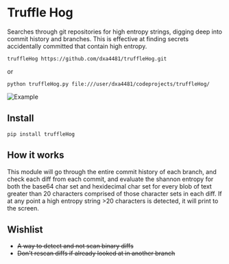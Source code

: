 # Truffle Hog
Searches through git repositories for high entropy strings, digging deep into commit history and branches. This is effective at finding secrets accidentally committed that contain high entropy.

```
truffleHog https://github.com/dxa4481/truffleHog.git
```

or

```
python truffleHog.py file:///user/dxa4481/codeprojects/truffleHog/
```

![Example](https://i.imgur.com/YAXndLD.png)

## Install
```
pip install truffleHog
```

## How it works
This module will go through the entire commit history of each branch, and check each diff from each commit, and evaluate the shannon entropy for both the base64 char set and hexidecimal char set for every blob of text greater than 20 characters comprised of those character sets in each diff. If at any point a high entropy string >20 characters is detected, it will print to the screen.

## Wishlist

- ~~A way to detect and not scan binary diffs~~
- ~~Don't rescan diffs if already looked at in another branch~~
